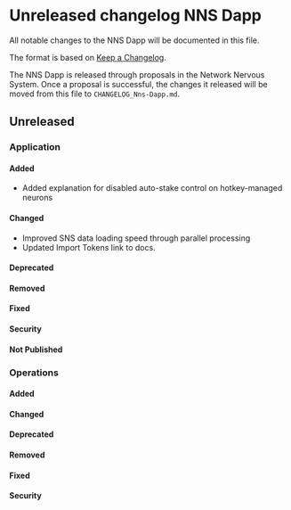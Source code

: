 # Unreleased changelog NNS Dapp

All notable changes to the NNS Dapp will be documented in this file.

The format is based on [Keep a Changelog](https://keepachangelog.com/en/1.0.0/).

The NNS Dapp is released through proposals in the Network Nervous System. Once a
proposal is successful, the changes it released will be moved from this file to
`CHANGELOG_Nns-Dapp.md`.

## Unreleased

### Application

#### Added

- Added explanation for disabled auto-stake control on hotkey-managed neurons

#### Changed

- Improved SNS data loading speed through parallel processing
- Updated Import Tokens link to docs.

#### Deprecated

#### Removed

#### Fixed

#### Security

#### Not Published

### Operations

#### Added

#### Changed

#### Deprecated

#### Removed

#### Fixed

#### Security
